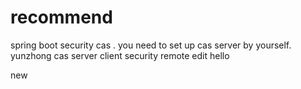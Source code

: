 # recommend
spring boot security cas .
you need to set up cas server by yourself.
yunzhong 
cas server client security
remote edit
hello
<div></div>
<p>new</p>